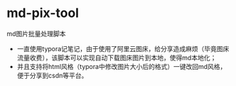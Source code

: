 # md-pix-tool
md图片批量处理脚本
- 一直使用typora记笔记，由于使用了阿里云图床，给分享造成麻烦（毕竟图床流量收费），该脚本可以实现自动下载图床图片到本地，使得md本地化；
- 并且支持将html风格（typora中修改图片大小后的格式）一键改回md风格，便于分享到csdn等平台。
